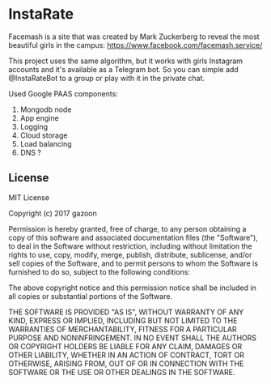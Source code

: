 # InstaRate
Facemash is a site that was created by Mark Zuckerberg to reveal the most beautiful girls in the campus:
https://www.facebook.com/facemash.service/

This project uses the same algorithm, but it works with girls Instagram accounts and it's available as a Telegram bot.
So you can simple add @InstaRateBot to a group or play with it in the private chat. 

Used Google PAAS components: <br>
1. Mongodb node
2. App engine
3. Logging
4. Cloud storage
5. Load balancing
6. DNS ?

## License

MIT License

Copyright (c) 2017 gazoon

Permission is hereby granted, free of charge, to any person obtaining a copy
of this software and associated documentation files (the "Software"), to deal
in the Software without restriction, including without limitation the rights
to use, copy, modify, merge, publish, distribute, sublicense, and/or sell
copies of the Software, and to permit persons to whom the Software is
furnished to do so, subject to the following conditions:

The above copyright notice and this permission notice shall be included in all
copies or substantial portions of the Software.

THE SOFTWARE IS PROVIDED "AS IS", WITHOUT WARRANTY OF ANY KIND, EXPRESS OR
IMPLIED, INCLUDING BUT NOT LIMITED TO THE WARRANTIES OF MERCHANTABILITY,
FITNESS FOR A PARTICULAR PURPOSE AND NONINFRINGEMENT. IN NO EVENT SHALL THE
AUTHORS OR COPYRIGHT HOLDERS BE LIABLE FOR ANY CLAIM, DAMAGES OR OTHER
LIABILITY, WHETHER IN AN ACTION OF CONTRACT, TORT OR OTHERWISE, ARISING FROM,
OUT OF OR IN CONNECTION WITH THE SOFTWARE OR THE USE OR OTHER DEALINGS IN THE
SOFTWARE.
